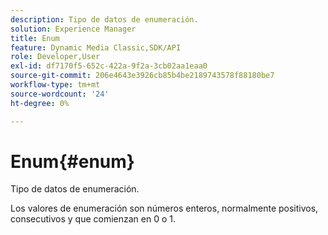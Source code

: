 ```yaml
---
description: Tipo de datos de enumeración.
solution: Experience Manager
title: Enum
feature: Dynamic Media Classic,SDK/API
role: Developer,User
exl-id: df7170f5-652c-422a-9f2a-3cb02aa1eaa0
source-git-commit: 206e4643e3926cb85b4be2189743578f88180be7
workflow-type: tm+mt
source-wordcount: '24'
ht-degree: 0%

---
```


# Enum{#enum}

Tipo de datos de enumeración.

Los valores de enumeración son números enteros, normalmente positivos, consecutivos y que comienzan en 0 o 1.

